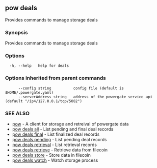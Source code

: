 ## pow deals

Provides commands to manage storage deals

### Synopsis

Provides commands to manage storage deals

### Options

```
  -h, --help   help for deals
```

### Options inherited from parent commands

```
      --config string          config file (default is $HOME/.powergate.yaml)
      --serverAddress string   address of the powergate service api (default "/ip4/127.0.0.1/tcp/5002")
```

### SEE ALSO

* [pow](pow.md)	 - A client for storage and retreival of powergate data
* [pow deals all](pow_deals_all.md)	 - List pending and final deal records
* [pow deals final](pow_deals_final.md)	 - List finalized deal records
* [pow deals pending](pow_deals_pending.md)	 - List pending deal records
* [pow deals retrieval](pow_deals_retrieval.md)	 - List retrieval records
* [pow deals retrieve](pow_deals_retrieve.md)	 - Retrieve data from filecoin
* [pow deals store](pow_deals_store.md)	 - Store data in filecoin
* [pow deals watch](pow_deals_watch.md)	 - Watch storage process

